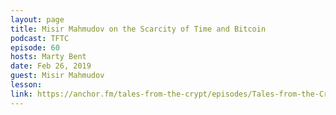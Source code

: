 ```yaml
---
layout: page
title: Misir Mahmudov on the Scarcity of Time and Bitcoin
podcast: TFTC
episode: 60
hosts: Marty Bent
date: Feb 26, 2019
guest: Misir Mahmudov
lesson: 
link: https://anchor.fm/tales-from-the-crypt/episodes/Tales-from-the-Crypt-60-Misir-Mahmudov-e3aibh
---
```

